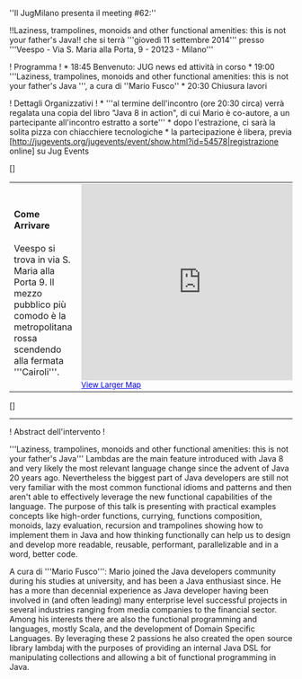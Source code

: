 ''Il JugMilano presenta il meeting #62:''

!!Laziness, trampolines, monoids and other functional amenities: this is not your father's Java!!
che si terrà '''giovedì 11 settembre 2014''' presso '''Veespo - Via S. Maria alla Porta, 9 - 20123 - Milano'''

! Programma !
	*  18:45 Benvenuto: JUG news ed attività in corso
	*  19:00 '''Laziness, trampolines, monoids and other functional amenities: this is not your father's Java
''', a cura di ''Mario Fusco''
	*  20:30 Chiusura lavori


! Dettagli Organizzativi !
	* '''al termine dell'incontro (ore 20:30 circa) verrà regalata una copia del libro "Java 8 in action", di cui Mario è co-autore, a un partecipante all'incontro estratto a sorte'''
	* dopo l'estrazione, ci sarà la solita pizza con chiacchiere tecnologiche
	* la partecipazione è libera, previa [http://jugevents.org/jugevents/event/show.html?id=54578|registrazione online] su Jug Events

[<html>]
<table>
<tr>
<td width="30%">
<h4>Come Arrivare</h4>
Veespo si trova in via S. Maria alla Porta 9. Il mezzo pubblico più comodo è la metropolitana rossa scendendo alla fermata '''Cairoli'''.
</td>
<td>

<iframe width="425" height="350" frameborder="0" scrolling="no" marginheight="0" marginwidth="0" src="http://maps.google.it/maps?f=q&source=embed&hl=en&geocode=&q=via+santa+maria+alla+porta,+9+milano&aq=&sll=45.45801,9.177492&sspn=0.005095,0.008079&vpsrc=6&t=h&ie=UTF8&hq=&hnear=Via+Santa+Maria+alla+Porta,+9,+20123+Milano,+Lombardia&ll=45.468468,9.182768&spn=0.010896,0.022359&z=14&iwloc=A&output=embed"></iframe><br /><small><a href="http://maps.google.it/maps?f=q&source=embed&hl=en&geocode=&q=via+santa+maria+alla+porta,+9+milano&aq=&sll=45.45801,9.177492&sspn=0.005095,0.008079&vpsrc=6&t=h&ie=UTF8&hq=&hnear=Via+Santa+Maria+alla+Porta,+9,+20123+Milano,+Lombardia&ll=45.468468,9.182768&spn=0.010896,0.022359&z=14&iwloc=A" style="color:#0000FF;text-align:left">View Larger Map</a></small>
</td>
</tr>
</table>
[</html>]

----

! Abstract dell'intervento !


'''Laziness, trampolines, monoids and other functional amenities: this is not your father's Java'''
Lambdas are the main feature introduced with Java 8 and very likely the most relevant language change since the advent of Java 20 years ago. Nevertheless the biggest part of Java developers are still not very familiar with the most common functional idioms and patterns and then aren't able to effectively leverage the new functional capabilities of the language. The purpose of this talk is presenting with practical examples concepts like high-order functions, currying, functions composition, monoids, lazy evaluation, recursion and trampolines showing how to implement them in Java and how thinking functionally can help us to design and develop more readable, reusable, performant, parallelizable and in a word, better code.

A cura di '''Mario Fusco''':
Mario joined the Java developers community during his studies at university, and has been a Java enthusiast since. He has a more than decennial experience as Java developer having been involved in (and often leading) many enterprise level successful projects in several industries ranging from media companies to the financial sector. Among his interests there are also the functional programming and languages, mostly Scala, and the development of Domain Specific Languages. By leveraging these 2 passions he also created the open source library lambdaj with the purposes of providing an internal Java DSL for manipulating collections and allowing a bit of functional programming in Java.
